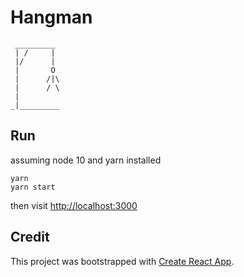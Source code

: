 # Hangman

```
 _________
 | /     |
 |/      |
 |       O
 |      /|\
 |      / \
 |
_|_________
```

## Run

assuming node 10 and yarn installed

```
yarn
yarn start
```

then visit [http://localhost:3000](http://localhost:3000)

## Credit

This project was bootstrapped with [Create React App](https://github.com/facebook/create-react-app).
